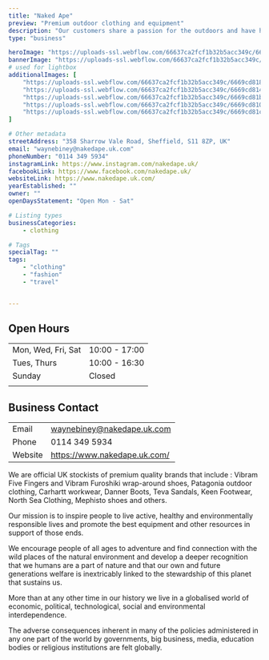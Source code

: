 ```yaml
---
title: "Naked Ape"
preview: "Premium outdoor clothing and equipment"
description: "Our customers share a passion for the outdoors and have high expectations of the products they use. Our aim is to stock the best products available, from the best manufacturers of outdoor and technical gear, who have earned their reputation for making exceptionally high quality and innovative products to meet these needs."
type: "business"

heroImage: "https://uploads-ssl.webflow.com/66637ca2fcf1b32b5acc349c/6669c42b47e5475076969d3c_Screenshot%202024-06-12%20at%2016.49.57.png"
bannerImage: "https://uploads-ssl.webflow.com/66637ca2fcf1b32b5acc349c/6669cd673f2e17e13cb3f228_1397295_612422528818543_1928828729_o.jpg"
# used for lightbox
additionalImages: [
    "https://uploads-ssl.webflow.com/66637ca2fcf1b32b5acc349c/6669cd81889599739364fe01_345421466_767541018379498_6800038526407601469_n.jpg",
    "https://uploads-ssl.webflow.com/66637ca2fcf1b32b5acc349c/6669cd8145c82cdb6dd0a0c1_176234588_4176876862373074_5164729837240294833_n.jpg",
    "https://uploads-ssl.webflow.com/66637ca2fcf1b32b5acc349c/6669cd81bbfcea71ee962878_287320553_5486947234699357_2085005367017078092_n.jpg",
    "https://uploads-ssl.webflow.com/66637ca2fcf1b32b5acc349c/6669cd810bddddba4a72ffce_314418936_5906069442787132_4394912458988775576_n.jpg",
    "https://uploads-ssl.webflow.com/66637ca2fcf1b32b5acc349c/6669cd81c1e4a5d98279b5f3_335076354_218949473982432_9195683061107331775_n.jpg"
]

# Other metadata
streetAddress: "358 Sharrow Vale Road, Sheffield, S11 8ZP, UK"
email: "waynebiney@nakedape.uk.com"
phoneNumber: "0114 349 5934"
instagramLink: https://www.instagram.com/nakedape.uk/
facebookLink: https://www.facebook.com/nakedape.uk/
websiteLink: https://www.nakedape.uk.com/
yearEstablished: ""
owner: ""
openDaysStatement: "Open Mon - Sat"

# Listing types
businessCategories:
    - clothing

# Tags
specialTag: ""
tags:
    - "clothing"
    - "fashion"
    - "travel"


---
```


## Open Hours

|                    |               |
| ------------------ | ------------- |
| Mon, Wed, Fri, Sat | 10:00 - 17:00 |
| Tues, Thurs        | 10:00 - 16:30 |
| Sunday             | Closed        |
|                    |               |

## Business Contact

|         |                              |
| ------- | ---------------------------- |
| Email   | waynebiney@nakedape.uk.com   |
| Phone   | 0114 349 5934                |
| Website | https://www.nakedape.uk.com/ |

We are official UK stockists of premium quality brands that include : Vibram Five Fingers and Vibram Furoshiki wrap-around shoes, Patagonia outdoor clothing, Carhartt workwear, Danner Boots, Teva Sandals, Keen Footwear, North Sea Clothing, Mephisto shoes and others.

Our mission is to inspire people to live active, healthy and environmentally responsible lives and promote the best equipment and other resources in support of those ends.

We encourage people of all ages to adventure and find connection with the wild places of the natural environment and develop a deeper recognition that we humans are a part of nature and that our own and future generations welfare is inextricably linked to the stewardship of this planet that sustains us.

More than at any other time in our history we live in a globalised world of economic, political, technological, social and environmental interdependence.

The adverse consequences inherent in many of the policies administered in any one part of the world by governments, big business, media, education bodies or religious institutions are felt globally.

